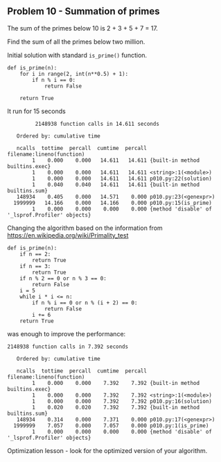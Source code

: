 ## Problem 10 - Summation of primes

The sum of the primes below 10 is 2 + 3 + 5 + 7 = 17.

Find the sum of all the primes below two million.

Initial solution with standard `is_prime()` function.
```
def is_prime(n):
    for i in range(2, int(n**0.5) + 1):
        if n % i == 0:
            return False

    return True
```
It run for 15 seconds

```
         2148938 function calls in 14.611 seconds

   Ordered by: cumulative time

   ncalls  tottime  percall  cumtime  percall filename:lineno(function)
        1    0.000    0.000   14.611   14.611 {built-in method builtins.exec}
        1    0.000    0.000   14.611   14.611 <string>:1(<module>)
        1    0.000    0.000   14.611   14.611 p010.py:22(solution)
        1    0.040    0.040   14.611   14.611 {built-in method builtins.sum}
   148934    0.405    0.000   14.571    0.000 p010.py:23(<genexpr>)
  1999999   14.166    0.000   14.166    0.000 p010.py:15(is_prime)
        1    0.000    0.000    0.000    0.000 {method 'disable' of '_lsprof.Profiler' objects}
```

Changing the algorithm based on the information from https://en.wikipedia.org/wiki/Primality_test

```
def is_prime(n):
    if n == 2:
        return True
    if n == 3:
        return True
    if n % 2 == 0 or n % 3 == 0:
        return False
    i = 5
    while i * i <= n:
        if n % i == 0 or n % (i + 2) == 0:
            return False
        i += 6
    return True
```

was enough to improve the performance:

```
2148938 function calls in 7.392 seconds

   Ordered by: cumulative time

   ncalls  tottime  percall  cumtime  percall filename:lineno(function)
        1    0.000    0.000    7.392    7.392 {built-in method builtins.exec}
        1    0.000    0.000    7.392    7.392 <string>:1(<module>)
        1    0.000    0.000    7.392    7.392 p010.py:16(solution)
        1    0.020    0.020    7.392    7.392 {built-in method builtins.sum}
   148934    0.314    0.000    7.371    0.000 p010.py:17(<genexpr>)
  1999999    7.057    0.000    7.057    0.000 p010.py:1(is_prime)
        1    0.000    0.000    0.000    0.000 {method 'disable' of '_lsprof.Profiler' objects}
```

Optimization lesson - look for the optimized version of your algorithm.
